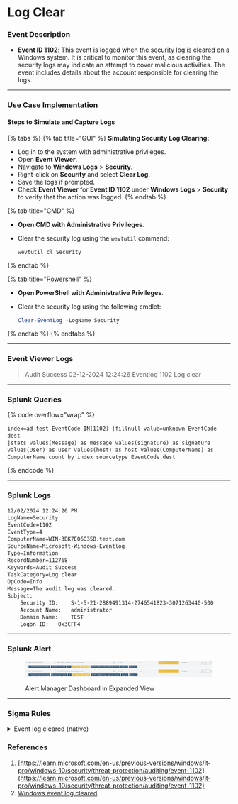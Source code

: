 # Log Clear

### Event Description

* **Event ID 1102**: This event is logged when the security log is cleared on a Windows system. It is critical to monitor this event, as clearing the security logs may indicate an attempt to cover malicious activities. The event includes details about the account responsible for clearing the logs.

***

### Use Case Implementation

#### Steps to Simulate and Capture Logs

{% tabs %}
{% tab title="GUI" %}
**Simulating Security Log Clearing:**

* Log in to the system with administrative privileges.
* Open **Event Viewer**.
* Navigate to **Windows Logs** > **Security**.
* Right-click on **Security** and select **Clear Log**.
* Save the logs if prompted.
* Check **Event Viewer** for **Event ID 1102** under **Windows Logs** > **Security** to verify that the action was logged.
{% endtab %}

{% tab title="CMD" %}
* **Open CMD with Administrative Privileges**.
*   Clear the security log using the `wevtutil` command:

    ```batch
    wevtutil cl Security
    ```
{% endtab %}

{% tab title="Powershell" %}
* **Open PowerShell with Administrative Privileges**.
*   Clear the security log using the following cmdlet:

    ```powershell
    Clear-EventLog -LogName Security
    ```
{% endtab %}
{% endtabs %}

***

### Event Viewer Logs

> Audit Success 02-12-2024 12:24:26 Eventlog 1102 Log clear

***

### Splunk Queries

{% code overflow="wrap" %}
```splunk-spl
index=ad-test EventCode IN(1102) |fillnull value=unknown EventCode dest
|stats values(Message) as message values(signature) as signature values(User) as user values(host) as host values(ComputerName) as ComputerName count by index sourcetype EventCode dest
```
{% endcode %}

***

### Splunk Logs

```
12/02/2024 12:24:26 PM
LogName=Security
EventCode=1102
EventType=4
ComputerName=WIN-3BK7E06Q35B.test.com
SourceName=Microsoft-Windows-Eventlog
Type=Information
RecordNumber=112768
Keywords=Audit Success
TaskCategory=Log clear
OpCode=Info
Message=The audit log was cleared.
Subject:
	Security ID:	S-1-5-21-2889491314-2746541823-3071263440-500
	Account Name:	administrator
	Domain Name:	TEST
	Logon ID:	0x3CFF4
```

***

### Splunk Alert

<figure><img src="../.gitbook/assets/image (9).png" alt=""><figcaption><p>Alert Manager Dashboard in Expanded View</p></figcaption></figure>

***

### Sigma Rules

<details>

<summary>Event log cleared (native)</summary>

```yaml
title: Event log cleared (native)
description: Detects scenarios where an attacker cleared the event logs.
references:
- https://github.com/mdecrevoisier/EVTX-to-MITRE-Attack/tree/master/TA0005-Defense%20Evasion/T1070.001-Clear%20Windows%20event%20logs
tags:
- attack.defense_evasion
- attack.t1070.001 # Indicator Removal: Clear Windows Event Logs 
author: mdecrevoisier
status: experimental
logsource:
  product: windows
  service: security, system
detection:
  selection:
    EventID:
      - 1102 # Security event log cleared (reported in Security channel). Attention, this Event ID is also produced by ADFS in the same Channel
      - 104  # Other event log cleared (reported in System channel).
  condition: selection
falsepositives:
- Exchange Servers
level: high
```

```splunk-spl
source=WinEventLog:* AND (EventID="1102" OR EventID="104")
```

</details>

### References

1. [https://learn.microsoft.com/en-us/previous-versions/windows/it-pro/windows-10/security/threat-protection/auditing/event-1102](https://learn.microsoft.com/en-us/previous-versions/windows/it-pro/windows-10/security/threat-protection/auditing/event-1102)
2. [Windows event log cleared](https://lantern.splunk.com/Security/UCE/Guided_Insights/Threat_hunting/Detecting_a_ransomware_attack/Windows_event_log_cleared)
